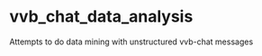 vvb_chat_data_analysis
======================

Attempts to do data mining with unstructured vvb-chat messages 

